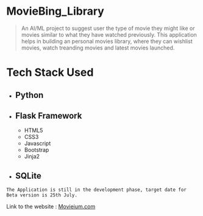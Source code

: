 # MovieBing_Library
> An AI/ML project to suggest user the type of movie they might like or movies similar to what they have watched previously.
This application helps in building an personal movies library, where they can wishlist movies, watch treanding movies and
latest movies launched.

# **Tech Stack Used**
- ## Python
- ## Flask Framework
  - HTML5
  - CSS3
  - Javascript
  - Bootstrap
  - Jinja2
- ## SQLite

```
The Application is still in the development phase, target date for Beta version is 25th July.
```
Link to the website : [Movieium.com](https://movieium.herokuapp.com)
